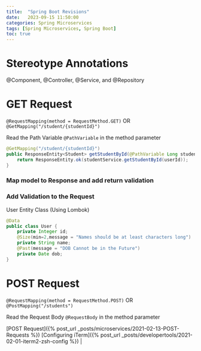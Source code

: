 ```yaml
---
title:  "Spring Boot Revisions"
date:   2023-09-15 11:50:00
categories: Spring Microservices
tags: [Spring Microservices, Spring Boot]
toc: true
---
```


# Stereotype Annotations

@Component, @Controller, @Service, and @Repository 

# GET Request

`@RequestMapping(method = RequestMethod.GET)` OR
`@GetMapping("/student/{studentId}")`

Read the Path Variable 
`@PathVariable` in the method parameter

```java
@GetMapping("/student/{studentId}")
public ResponseEntity<Student> getStudentById(@PathVariable Long studentId) {
    return ResponseEntity.ok(studentService.getStudentById(userId));
}
```

### Map model to Response and add return validation

### Add Validation to the Request

User Entity Class (Using Lombok)
```java
@Data
public class User {
	private Integer id;
	@Size(min=2,message = "Names should be at least characters long")
	private String name;
	@Past(message = "DOB Cannot be in the Future")
	private Date dob;
}
```


# POST Request

`@RequestMapping(method = RequestMethod.POST)` OR
`@PostMapping("/students")`

Read the Request Body 
`@RequestBody` in the method parameter


[POST Request]({% post_url _posts/microservices/2021-02-13-POST-Requests %})
[Configuring iTerm]({% post_url _posts/developertools/2021-02-01-iterm2-zsh-config %})            |
